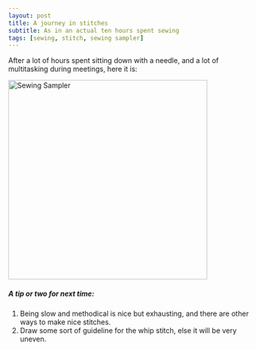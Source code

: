 ```yaml
---
layout: post
title: A journey in stitches
subtitle: As in an actual ten hours spent sewing
tags: [sewing, stitch, sewing sampler]
---
```


After a lot of hours spent sitting down with a needle, and a lot of multitasking during meetings, here it is:

<img src="https://21mdr1.github.io/img/sewing_sampler.jpg" alt="Sewing Sampler" width=400/>

##### A tip or two for next time:
1. Being slow and methodical is nice but exhausting, and there are other ways to make nice stitches.
2. Draw some sort of guideline for the whip stitch, else it will be very uneven.
